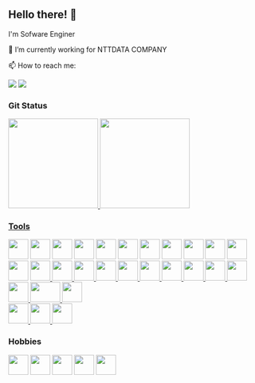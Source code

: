 ## Hello there! 👋

I'm Sofware Enginer

🗼 I’m currently working for NTTDATA COMPANY

📫 How to reach me:

<div>
<a href = "mailto:contato@joaogcarlosf@gmail.com"><img src="https://img.shields.io/badge/Gmail-D14836?style=for-the-badge&logo=gmail&logoColor=white" target="_blank"></a>
<a href="https://www.linkedin.com/in/joao-gabriel-carlos-franca-a8701017a/" target="_blank"><img src="https://img.shields.io/badge/-LinkedIn-%230077B5?style=for-the-badge&logo=linkedin&logoColor=white" target="_blank"></a>   
</div>

### Git Status

<div>
<a href="https://github.com/jgcarlosfranca">
<img height="180em" src="https://github-readme-stats.vercel.app/api/top-langs/?username=jgcarlosfranca&layout=compact&langs_count=7&theme=dracula"/>
<img height="180em" src="https://github-readme-stats.vercel.app/api?username=jgcarlosfranca&show_icons=true&theme=dracula&include_all_commits=true&count_private=true"/>
</div>

### Tools

<div>
<a href="https://developer.mozilla.org/en-US/docs/Glossary/HTML5"><img src="https://cdn.jsdelivr.net/gh/devicons/devicon/icons/css3/css3-original.svg" width="40" height="40" /></a>
<a href="https://developer.mozilla.org/en-US/docs/Web/CSS"><img src="https://cdn.jsdelivr.net/gh/devicons/devicon/icons/html5/html5-original.svg"  width="40" height="40" /></a>
<a href="https://developer.mozilla.org/pt-BR/docs/Web/JavaScript"><img src="https://cdn.jsdelivr.net/gh/devicons/devicon/icons/javascript/javascript-original.svg" width="40" height="40"/></a>
<a href="https://getbootstrap.com/"><img src="https://cdn.jsdelivr.net/gh/devicons/devicon/icons/bootstrap/bootstrap-original.svg" width="40" height="40"/></a>
<a href="https://pt-br.reactjs.org/"><img src="https://cdn.jsdelivr.net/gh/devicons/devicon/icons/react/react-original.svg" width="40" height="40"/></a>
<a href="https://redux-toolkit.js.org/"><img src="https://cdn.jsdelivr.net/gh/devicons/devicon/icons/redux/redux-original.svg" width="40" height="40"/></a>
<a href="https://www.mongodb.com/"><img src="https://cdn.jsdelivr.net/gh/devicons/devicon/icons/mongodb/mongodb-original.svg" width="40" height="40"/></a>
<a href="https://www.mysql.com/"><img src="https://cdn.jsdelivr.net/gh/devicons/devicon/icons/mysql/mysql-original.svg" width="40" height="40"/></a>
<a href="https://www.oracle.com/br/database/"><img src="https://cdn.jsdelivr.net/gh/devicons/devicon/icons/oracle/oracle-original.svg" width="40" height="40"/></a>
<a href="https://www.postgresql.org/"><img src="https://cdn.jsdelivr.net/gh/devicons/devicon/icons/postgresql/postgresql-original.svg" width="40" height="40" /></a>
<a href="https://www.sqlite.org/index.html"><img src="https://cdn.jsdelivr.net/gh/devicons/devicon/icons/sqlite/sqlite-original.svg" width="40" height="40"/></a>
</div>

<div>
<a href="https://developer.android.com/about?hl=pt"><img src="https://cdn.jsdelivr.net/gh/devicons/devicon/icons/androidstudio/androidstudio-original.svg" width="40" height="40" /></a>
<a href="https://www.electronjs.org/"><img src="https://cdn.jsdelivr.net/gh/devicons/devicon/icons/electron/electron-original.svg" width="40" height="40"/>  </a>
<a href="https://expressjs.com/pt-br/">
<img src="https://cdn.jsdelivr.net/gh/devicons/devicon/icons/express/express-original.svg" width="40" height="40"/>
</a>
<a href="https://eslint.org/">
<img src="https://cdn.jsdelivr.net/gh/devicons/devicon/icons/eslint/eslint-original.svg" width="40" height="40"/>
</a>
<a href="https://jestjs.io/pt-BR/">
<img src="https://cdn.jsdelivr.net/gh/devicons/devicon/icons/jest/jest-plain.svg" width="40" height="40"/>
</a>
<a href="https://nodejs.org/en/">
<img src="https://cdn.jsdelivr.net/gh/devicons/devicon/icons/nodejs/nodejs-original.svg" width="40" height="40"/>
</a>
<a href="https://learn.microsoft.com/pt-br/cpp/c-language/?view=msvc-170">
<img src="https://cdn.jsdelivr.net/gh/devicons/devicon/icons/c/c-original.svg" width="40" height="40"/>
</a>
<a href="https://learn.microsoft.com/pt-br/cpp/cpp/?view=msvc-170">
<img src="https://cdn.jsdelivr.net/gh/devicons/devicon/icons/cplusplus/cplusplus-original.svg" width="40" height="40"/>
</a>
<a href="https://learn.microsoft.com/pt-br/dotnet/csharp/">
<img src="https://cdn.jsdelivr.net/gh/devicons/devicon/icons/csharp/csharp-original.svg" width="40" height="40"/>
</a>
<a href="https://www.docker.com/">
<img src="https://cdn.jsdelivr.net/gh/devicons/devicon/icons/docker/docker-original.svg" width="40" height="40"/>
</a>
<a href="https://git-scm.com/">
<img src="https://cdn.jsdelivr.net/gh/devicons/devicon/icons/git/git-original.svg" width="40" height="40"/>
</a>
<a href="https://www.nginx.com/">
<img src="https://cdn.jsdelivr.net/gh/devicons/devicon/icons/nginx/nginx-original.svg" width="40" height="40"/>
</a>
<a href="https://www.putty.org/">
<img src="https://cdn.jsdelivr.net/gh/devicons/devicon/icons/putty/putty-original.svg" width="60" height="40"/>
</a>
<a href="https://www.atlassian.com/br/software/jira">
<img src="https://cdn.jsdelivr.net/gh/devicons/devicon/icons/jira/jira-original.svg" width="40" height="40"/>
</a>
</div>
<div>
<a href="https://www.debian.org/index.pt.html">
<img src="https://cdn.jsdelivr.net/gh/devicons/devicon/icons/debian/debian-original.svg" width="40" height="40"/>
</a>
<a href="https://www.opensuse.org/">
<img src="https://cdn.jsdelivr.net/gh/devicons/devicon/icons/opensuse/opensuse-original-wordmark.svg" width="40" height="40"/>
</a>
<a href="https://ubuntu.com/">
<img src="https://cdn.jsdelivr.net/gh/devicons/devicon/icons/ubuntu/ubuntu-plain.svg" width="40" height="40"/>
</a>
</div>

### Hobbies

<div>
<img src="https://cdn.jsdelivr.net/gh/devicons/devicon/icons/arduino/arduino-original.svg" width="40" height="40"/>
<img src="https://cdn.jsdelivr.net/gh/devicons/devicon/icons/inkscape/inkscape-original.svg" width="40" height="40"/>
<img src="https://cdn.jsdelivr.net/gh/devicons/devicon/icons/latex/latex-original.svg" width="40" height="40"/>
<img src="https://cdn.jsdelivr.net/gh/devicons/devicon/icons/matlab/matlab-original.svg" width="40" height="40"/>
<img src="https://cdn.jsdelivr.net/gh/devicons/devicon/icons/raspberrypi/raspberrypi-original.svg" width="40" height="40"/>
</div>
